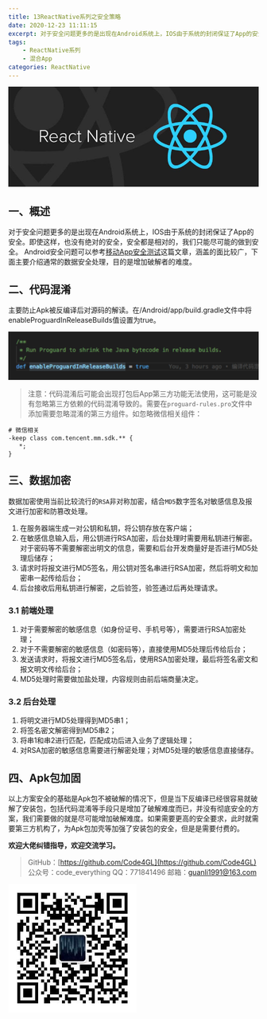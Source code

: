 ```yaml
---
title: 13ReactNative系列之安全策略
date: 2020-12-23 11:11:15
excerpt: 对于安全问题更多的是出现在Android系统上，IOS由于系统的封闭保证了App的安全。即使这样，也没有绝对的安全，安全都是相对的，我们只能尽可能的做到安全。
tags:
    - ReactNative系列
    - 混合App
categories: ReactNative
---
```


![reactnative](/images/reactnative/reactnative.jpg)

## 一、概述

对于安全问题更多的是出现在Android系统上，IOS由于系统的封闭保证了App的安全。即使这样，也没有绝对的安全，安全都是相对的，我们只能尽可能的做到安全。
Android安全问题可以参考[移动App安全测试](https://www.cnblogs.com/yinlili/p/9883189.html)这篇文章，涵盖的面比较广，下面主要介绍通常的数据安全处理，目的是增加破解者的难度。

## 二、代码混淆

主要防止Apk被反编译后对源码的解读。在/Android/app/build.gradle文件中将enableProguardInReleaseBuilds值设置为true。

![codeObfuscation](/images/reactnative/reactnativeSeries/reactnativeSeries13/codeObfuscation.png)

> 注意：代码混淆后可能会出现打包后App第三方功能无法使用，这可能是没有忽略第三方依赖的代码混淆导致的。需要在`proguard-rules.pro`文件中添加需要忽略混淆的第三方组件。如忽略微信相关组件：

```android
# 微信相关
-keep class com.tencent.mm.sdk.** {
   *;
}
```

## 三、数据加密

数据加密使用当前比较流行的`RSA`非对称加密，结合`MD5`数字签名对敏感信息及报文进行加密和防篡改处理。

1. 在服务器端生成一对公钥和私钥，将公钥存放在客户端；
2. 在敏感信息输入后，用公钥进行RSA加密，后台处理时需要用私钥进行解密。对于密码等不需要解密出明文的信息，需要和后台开发商量好是否进行MD5处理后储存；
3. 请求时将报文进行MD5签名，用公钥对签名串进行RSA加密，然后将明文和加密串一起传给后台；
4. 后台接收后用私钥进行解密，之后验签，验签通过后再处理请求。

### 3.1 前端处理

1. 对于需要解密的敏感信息（如身份证号、手机号等），需要进行RSA加密处理；
2. 对于不需要解密的敏感信息（如密码等），直接使用MD5处理后传给后台；
3. 发送请求时，将报文进行MD5签名后，使用RSA加密处理，最后将签名密文和报文明文传给后台；
4. MD5处理时需要做加盐处理，内容规则由前后端商量决定。

### 3.2 后台处理

1. 将明文进行MD5处理得到MD5串1；
2. 将签名密文解密得到MD5串2；
3. 将串1和串2进行匹配，匹配成功后进入业务了逻辑处理；
4. 对RSA加密的敏感信息需要进行解密处理；对MD5处理的敏感信息直接储存。

## 四、Apk包加固

以上方案安全的基础是Apk包不被破解的情况下，但是当下反编译已经很容易就破解了安装包，包括代码混淆等手段只是增加了破解难度而已，并没有彻底安全的方案，我们需要做的就是尽可能增加破解难度。如果需要更高的安全要求，此时就需要第三方机构了，为Apk包加壳等加强了安装包的安全，但是是需要付费的。

**欢迎大佬纠错指导，欢迎交流学习。**

>GitHub：[https://github.com/Code4GL](https://github.com/Code4GL)
公众号：code_everything
QQ：771841496
邮箱：guanli1991@163.com

![code_everything](/images/code_everything.jpg)
